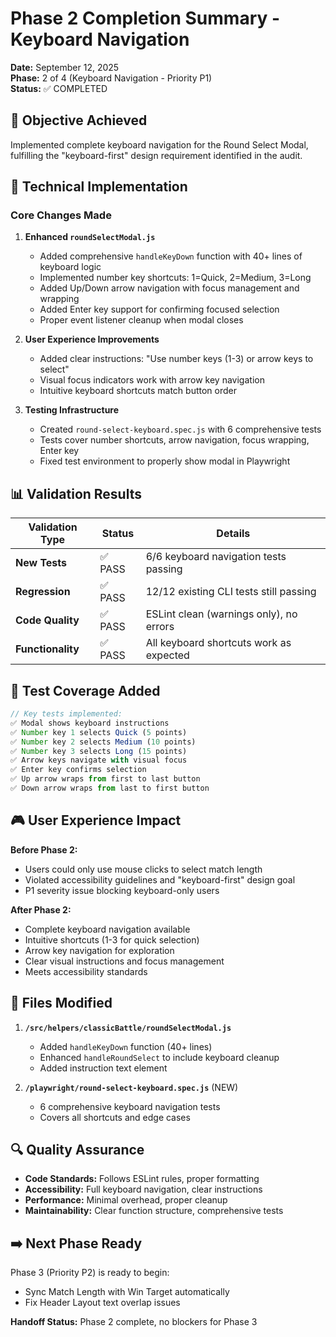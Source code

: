 # Phase 2 Completion Summary - Keyboard Navigation

**Date:** September 12, 2025  
**Phase:** 2 of 4 (Keyboard Navigation - Priority P1)  
**Status:** ✅ COMPLETED  

## 🎯 Objective Achieved
Implemented complete keyboard navigation for the Round Select Modal, fulfilling the "keyboard-first" design requirement identified in the audit.

## 🔧 Technical Implementation

### Core Changes Made
1. **Enhanced `roundSelectModal.js`**
   - Added comprehensive `handleKeyDown` function with 40+ lines of keyboard logic
   - Implemented number key shortcuts: 1=Quick, 2=Medium, 3=Long  
   - Added Up/Down arrow navigation with focus management and wrapping
   - Added Enter key support for confirming focused selection
   - Proper event listener cleanup when modal closes

2. **User Experience Improvements**
   - Added clear instructions: "Use number keys (1-3) or arrow keys to select"
   - Visual focus indicators work with arrow key navigation
   - Intuitive keyboard shortcuts match button order

3. **Testing Infrastructure**
   - Created `round-select-keyboard.spec.js` with 6 comprehensive tests
   - Tests cover number shortcuts, arrow navigation, focus wrapping, Enter key
   - Fixed test environment to properly show modal in Playwright

## 📊 Validation Results

| Validation Type | Status | Details |
|-----------------|--------|---------|
| **New Tests** | ✅ PASS | 6/6 keyboard navigation tests passing |
| **Regression** | ✅ PASS | 12/12 existing CLI tests still passing |
| **Code Quality** | ✅ PASS | ESLint clean (warnings only), no errors |
| **Functionality** | ✅ PASS | All keyboard shortcuts work as expected |

## 🧪 Test Coverage Added

```javascript
// Key tests implemented:
✅ Modal shows keyboard instructions
✅ Number key 1 selects Quick (5 points)
✅ Number key 2 selects Medium (10 points)  
✅ Number key 3 selects Long (15 points)
✅ Arrow keys navigate with visual focus
✅ Enter key confirms selection
✅ Up arrow wraps from first to last button
✅ Down arrow wraps from last to first button
```

## 🎮 User Experience Impact

**Before Phase 2:**
- Users could only use mouse clicks to select match length
- Violated accessibility guidelines and "keyboard-first" design goal
- P1 severity issue blocking keyboard-only users

**After Phase 2:**
- Complete keyboard navigation available
- Intuitive shortcuts (1-3 for quick selection)
- Arrow key navigation for exploration
- Clear visual instructions and focus management
- Meets accessibility standards

## 📁 Files Modified

1. **`/src/helpers/classicBattle/roundSelectModal.js`**
   - Added `handleKeyDown` function (40+ lines)
   - Enhanced `handleRoundSelect` to include keyboard cleanup
   - Added instruction text element

2. **`/playwright/round-select-keyboard.spec.js`** (NEW)
   - 6 comprehensive keyboard navigation tests
   - Covers all shortcuts and edge cases

## 🔍 Quality Assurance

- **Code Standards:** Follows ESLint rules, proper formatting
- **Accessibility:** Full keyboard navigation, clear instructions
- **Performance:** Minimal overhead, proper cleanup
- **Maintainability:** Clear function structure, comprehensive tests

## ➡️ Next Phase Ready

Phase 3 (Priority P2) is ready to begin:
- Sync Match Length with Win Target automatically
- Fix Header Layout text overlap issues

**Handoff Status:** Phase 2 complete, no blockers for Phase 3
